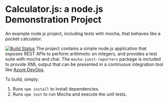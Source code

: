 Calculator.js: a node.js Demonstration Project
==============================================
An example node.js project, including tests with mocha, that behaves like
a pocket calculator.

[![Build Status](https://keat84.visualstudio.com/Integrating%20External%20Source%20Control%20with%20Azure%20Pipelines/_apis/build/status/keat84.calculator?branchName=master)](https://keat84.visualstudio.com/Integrating%20External%20Source%20Control%20with%20Azure%20Pipelines/_build/latest?definitionId=4&branchName=master)
The project contains a simple node.js application that exposes REST APIs
to perform arithmetic on integers, and provides a test suite with mocha
and chai.  The `mocha-junit-reporters` package is included to provide XML
output that can be presented in a continuous integration tool like
[Azure DevOps](https://azure.com/devops).

To build, simply:

1. Runs `npm install` to install dependencies.
2. Runs `npm test` to run Mocha and execute the unit tests.

